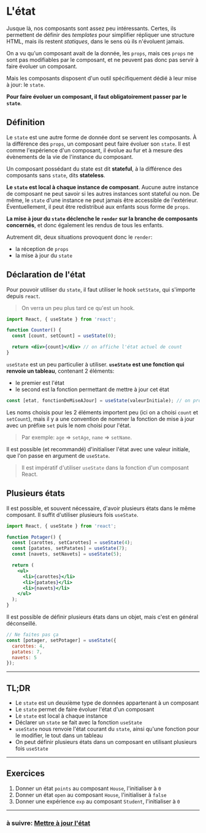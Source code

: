 # L'état

Jusque là, nos composants sont assez peu intéressants. Certes, ils permettent de définir des *templates* pour simplifier répliquer une structure HTML, mais ils restent _statiques_, dans le sens où ils n'évoluent jamais.

On a vu qu'un composant avait de la donnée, les `props`, mais ces `props` ne sont pas modifiables par le composant, et ne peuvent pas donc pas servir à faire évoluer un composant.

Mais les composants disposent d'un outil spécifiquement dédié à leur mise à jour: le `state`.

**Pour faire évoluer un composant, il faut obligatoirement passer par le `state`**.

## Définition

Le `state` est une autre forme de donnée dont se servent les composants. À la différence des `props`, un composant peut faire évoluer son `state`. Il est comme l'expérience d'un composant, il évolue au fur et à mesure des évènements de la vie de l'instance du composant.

Un composant possédant du state est dit **stateful**, à la différence des composants sans `state`, dits **stateless**.

**Le `state` est local à chaque instance de composant**. Aucune autre instance de composant ne peut savoir si les autres instances sont stateful ou non. De même, le `state` d'une instance ne peut jamais être accessible de l'extérieur. Éventuellement, il peut être redistribué aux enfants sous forme de `props`.

**La mise à jour du `state` déclenche le `render` sur la branche de composants concernés**, et donc également les rendus de tous les enfants.

Autrement dit, deux situations provoquent donc le `render`:
- la réception de `props`
- la mise à jour du `state`

## Déclaration de l'état

Pour pouvoir utiliser du `state`, il faut utiliser le hook `setState`, qui s'importe depuis `react`.

> On verra un peu plus tard ce qu'est un hook.

```jsx
import React, { useState } from 'react';

function Counter() {
  const [count, setCount] = useState(0);

  return <div>{count}</div> // on affiche l'état actuel de count
}
```

`useState` est un peu particulier à utiliser. **`useState` est une fonction qui renvoie un tableau**, contenant 2 éléments:
- le premier est l'état
- le second est la fonction permettant de mettre à jour cet état

```jsx
const [etat, fonctionDeMiseAJour] = useState(valeurInitiale); // on profite en général de la déstructuration des tableaux pour accéder aux 2 éléments.
```

Les noms choisis pour les 2 éléments importent peu (ici on a choisi `count` et `setCount`), mais il y a une convention de nommer la fonction de mise à jour avec un préfixe `set` puis le nom choisi pour l'état.

> Par exemple: `age` => `setAge`, `name` => `setName`.

Il est possible (et recommandé) d'initialiser l'état avec une valeur initiale, que l'on passe en argument de `useState`.

> Il est impératif d'utiliser `useState` dans la fonction d'un composant React.

## Plusieurs états

Il est possible, et souvent nécessaire, d'avoir plusieurs états dans le même composant. Il suffit d'utiliser plusieurs fois `useState`.

```jsx
import React, { useState } from 'react';

function Potager() {
  const [carottes, setCarottes] = useState(4);
  const [patates, setPatates] = useState(7);
  const [navets, setNavets] = useState(5);

  return (
    <ul>
      <li>{carottes}</li>
      <li>{patates}</li>
      <li>{navets}</li>
    </ul>
  );
}
```

Il est possible de définir plusieurs états dans un objet, mais c'est en général déconseillé.

```jsx
// Ne faites pas ça
const [potager, setPotager] = useState({
  carottes: 4,
  patates: 7,
  navets: 5
});
```

---

## TL;DR

- Le `state` est un deuxième type de données appartenant à un composant
- Le `state` permet de faire évoluer l'état d'un composant
- Le `state` est local à chaque instance
- Déclarer un `state` se fait avec la fonction `useState`
- `useState` nous renvoie l'état courant du `state`, ainsi qu'une fonction pour le modifier, le tout dans un tableau
- On peut définir plusieurs états dans un composant en utilisant plusieurs fois `useState`

---

## Exercices

1) Donner un état `points` au composant `House`, l'initialiser à `0`
2) Donner un état `open` au composant `House`, l'initialiser à `false`
3) Donner une expérience `exp` au composant `Student`, l'initialiser à `0`

---

### à suivre: [Mettre à jour l'état](./2_setState.md)






